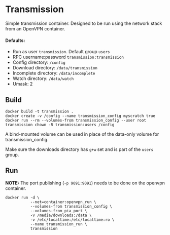 # Transmission

Simple transmission container. Designed to be run using the network stack from
an OpenVPN container.

#### Defaults:

- Run as user `transmission`. Default group `users`
- RPC username:password `transmission:transmission`
- Config directory: `/config`
- Download directory: `/data/transmission`
- Incomplete directory: `/data/incomplete`
- Watch directory: `/data/watch`
- Umask: 2

## Build

    docker build -t transmission .
    docker create -v /config --name transmission_config myscratch true
    docker run --rm --volumes-from transmission_config --user root transmission chown -R transmission:users /config

A bind-mounted volume can be used in place of the data-only volume for
transmission_config.

Make sure the downloads directory has `g+w` set and is part of the `users` group.

## Run

<b>NOTE:</b> The port publishing (`-p 9091:9091`) needs to be done on the
openvpn container.

    docker run -d \
               --net=container:openvpn_run \
               --volumes-from transmission_config \
               --volumes-from pia_port \
               -v /media/downloads:/data \
               -v /etc/localtime:/etc/localtime:ro \
               --name transmission_run \
               transmission
